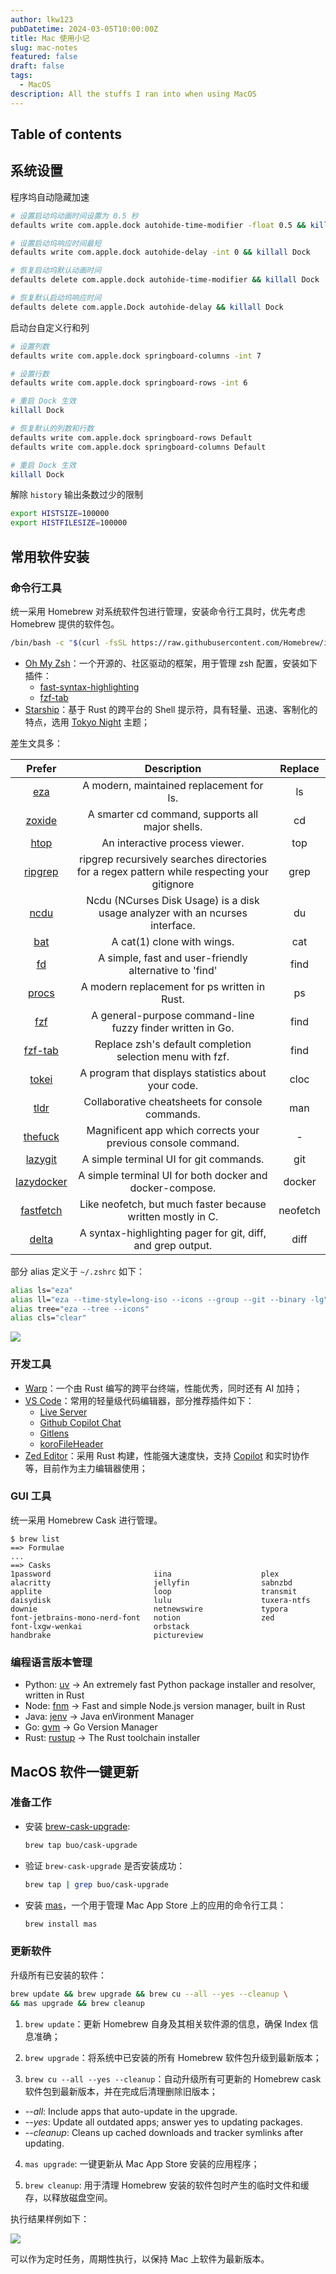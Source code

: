 ```yaml
---
author: lkw123
pubDatetime: 2024-03-05T10:00:00Z
title: Mac 使用小记
slug: mac-notes
featured: false
draft: false
tags:
  - MacOS
description: All the stuffs I ran into when using MacOS
---
```


## Table of contents

## 系统设置

程序坞自动隐藏加速

```bash
# 设置启动坞动画时间设置为 0.5 秒
defaults write com.apple.dock autohide-time-modifier -float 0.5 && killall Dock

# 设置启动坞响应时间最短
defaults write com.apple.dock autohide-delay -int 0 && killall Dock

# 恢复启动坞默认动画时间
defaults delete com.apple.dock autohide-time-modifier && killall Dock

# 恢复默认启动坞响应时间
defaults delete com.apple.Dock autohide-delay && killall Dock
```

启动台自定义行和列

```bash
# 设置列数
defaults write com.apple.dock springboard-columns -int 7

# 设置行数
defaults write com.apple.dock springboard-rows -int 6

# 重启 Dock 生效
killall Dock

# 恢复默认的列数和行数
defaults write com.apple.dock springboard-rows Default
defaults write com.apple.dock springboard-columns Default

# 重启 Dock 生效
killall Dock
```

解除 `history` 输出条数过少的限制

```bash
export HISTSIZE=100000
export HISTFILESIZE=100000
```

## 常用软件安装

### 命令行工具

统一采用 Homebrew 对系统软件包进行管理，安装命令行工具时，优先考虑 Homebrew 提供的软件包。

```bash
/bin/bash -c "$(curl -fsSL https://raw.githubusercontent.com/Homebrew/install/HEAD/install.sh)"
```

- [Oh My Zsh](https://ohmyz.sh/)：一个开源的、社区驱动的框架，用于管理 zsh 配置，安装如下插件：
  - [fast-syntax-highlighting](https://github.com/zdharma-continuum/fast-syntax-highlighting)
  - [fzf-tab](https://github.com/Aloxaf/fzf-tab)
- [Starship](https://starship.rs/)：基于 Rust 的跨平台的 Shell 提示符，具有轻量、迅速、客制化的特点，选用 [Tokyo Night](https://starship.rs/presets/tokyo-night) 主题；

差生文具多：

|                          Prefer                           |                                         Description                                          | Replace  |
| :-------------------------------------------------------: | :------------------------------------------------------------------------------------------: | :------: |
|        [eza](https://github.com/eza-community/eza)        |                           A modern, maintained replacement for ls.                           |    ls    |
|      [zoxide](https://github.com/ajeetdsouza/zoxide)      |                       A smarter cd command, supports all major shells.                       |    cd    |
|         [htop](https://github.com/htop-dev/htop)          |                                An interactive process viewer.                                |   top    |
|     [ripgrep](https://github.com/BurntSushi/ripgrep)      | ripgrep recursively searches directories for a regex pattern while respecting your gitignore |   grep   |
|            [ncdu](https://dev.yorhel.nl/ncdu)             |        Ncdu (NCurses Disk Usage) is a disk usage analyzer with an ncurses interface.         |    du    |
|           [bat](https://github.com/sharkdp/bat)           |                                  A cat(1) clone with wings.                                  |   cat    |
|            [fd](https://github.com/sharkdp/fd)            |                    A simple, fast and user-friendly alternative to 'find'                    |   find   |
|         [procs](https://github.com/dalance/procs)         |                         A modern replacement for ps written in Rust.                         |    ps    |
|          [fzf](https://github.com/junegunn/fzf)           |                  A general-purpose command-line fuzzy finder written in Go.                  |   find   |
|       [fzf-tab](https://github.com/Aloxaf/fzf-tab)        |                  Replace zsh's default completion selection menu with fzf.                   |   find   |
|       [tokei](https://github.com/XAMPPRocky/tokei)        |                     A program that displays statistics about your code.                      |   cloc   |
|                  [tldr](https://tldr.sh)                  |                       Collaborative cheatsheets for console commands.                        |   man    |
|        [thefuck](https://github.com/nvbn/thefuck)         |                Magnificent app which corrects your previous console command.                 |    -     |
|    [lazygit](https://github.com/jesseduffield/lazygit)    |                            A simple terminal UI for git commands.                            |   git    |
| [lazydocker](https://github.com/jesseduffield/lazydocker) |                   A simple terminal UI for both docker and docker-compose.                   |  docker  |
|  [fastfetch](https://github.com/fastfetch-cli/fastfetch)  |                 Like neofetch, but much faster because written mostly in C.                  | neofetch |
|       [delta](https://github.com/dandavison/delta)        |                 A syntax-highlighting pager for git, diff, and grep output.                  |   diff   |

部分 alias 定义于 `~/.zshrc` 如下：

```bash
alias ls="eza"
alias ll="eza --time-style=long-iso --icons --group --git --binary -lg"
alias tree="eza --tree --icons"
alias cls="clear"
```

![](@assets/images/shell-screenshot.png)

### 开发工具

- [Warp](https://www.warp.dev/)：一个由 Rust 编写的跨平台终端，性能优秀，同时还有 AI 加持；
- [VS Code](https://code.visualstudio.com/)：常用的轻量级代码编辑器，部分推荐插件如下：
  - [Live Server](https://github.com/ritwickdey/vscode-live-server/)
  - [Github Copilot Chat](https://docs.github.com/en/copilot/github-copilot-chat/using-github-copilot-chat-in-your-ide)
  - [Gitlens](https://www.gitkraken.com/gitlens)
  - [koroFileHeader](https://github.com/OBKoro1/koro1FileHeader)
- [Zed Editor](https://zed.dev/)：采用 Rust 构建，性能强大速度快，支持 [Copilot](https://zed.dev/blog/copilot) 和实时协作等，目前作为主力编辑器使用；

### GUI 工具

统一采用 Homebrew Cask 进行管理。

```text
$ brew list
==> Formulae
...
==> Casks
1password                       iina                    plex
alacritty                       jellyfin                sabnzbd
applite                         loop                    transmit
daisydisk                       lulu                    tuxera-ntfs
downie                          netnewswire             typora
font-jetbrains-mono-nerd-font   notion                  zed
font-lxgw-wenkai                orbstack
handbrake                       pictureview
```

### 编程语言版本管理

- Python: [uv](https://github.com/astral-sh/uv) -> An extremely fast Python package installer and resolver, written in Rust
- Node: [fnm](https://github.com/Schniz/fnm) -> Fast and simple Node.js version manager, built in Rust
- Java: [jenv](https://github.com/linux-china/jenv) -> Java enVironment Manager
- Go: [gvm](https://github.com/moovweb/gvm) -> Go Version Manager
- Rust: [rustup](https://rustup.rs/) -> The Rust toolchain installer

## MacOS 软件一键更新

### 准备工作

- 安装 [brew-cask-upgrade](https://github.com/buo/homebrew-cask-upgrade):
  ```bash
  brew tap buo/cask-upgrade
  ```
- 验证 `brew-cask-upgrade` 是否安装成功：
  ```bash
  brew tap | grep buo/cask-upgrade
  ```
- 安装 [mas](https://formulae.brew.sh/formula/mas)，一个用于管理 Mac App Store 上的应用的命令行工具：
  ```bash
  brew install mas
  ```

### 更新软件

升级所有已安装的软件：

```bash
brew update && brew upgrade && brew cu --all --yes --cleanup \
&& mas upgrade && brew cleanup
```

1. `brew update`：更新 Homebrew 自身及其相关软件源的信息，确保 Index 信息准确；

2. `brew upgrade`：将系统中已安装的所有 Homebrew 软件包升级到最新版本；

3. `brew cu --all --yes --cleanup`：自动升级所有可更新的 Homebrew cask 软件包到最新版本，并在完成后清理删除旧版本；

- _--all_: Include apps that auto-update in the upgrade.
- _--yes_: Update all outdated apps; answer yes to updating packages.
- _--cleanup_: Cleans up cached downloads and tracker symlinks after updating.

4. `mas upgrade`: 一键更新从 Mac App Store 安装的应用程序；

5. `brew cleanup`: 用于清理 Homebrew 安装的软件包时产生的临时文件和缓存，以释放磁盘空间。

执行结果样例如下：

![](@assets/images/mac-upgrade.png)

可以作为定时任务，周期性执行，以保持 Mac 上软件为最新版本。
